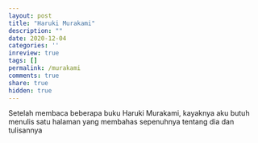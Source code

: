 ```yaml
---
layout: post
title: "Haruki Murakami"
description: ""
date: 2020-12-04
categories: ''
inreview: true
tags: []
permalink: /murakami
comments: true
share: true
hidden: true
---
```


Setelah membaca beberapa buku Haruki Murakami, kayaknya aku butuh menulis satu halaman yang membahas sepenuhnya tentang dia dan tulisannya